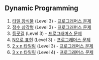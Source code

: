 ## Dynamic Programming

1. [타일 장식물](https://github.com/dataminegames/Algorithm_Study/blob/master/Programmers/DynamicProgramming/dp_01.py) (Level 3) - [프로그래머스 문제](https://programmers.co.kr/learn/courses/30/lessons/43104)
2. [정수 삼각형](https://github.com/dataminegames/Algorithm_Study/blob/master/Programmers/DynamicProgramming/dp_02.py) (Level 3) - [프로그래머스 문제](https://programmers.co.kr/learn/courses/30/lessons/43105)
3. [등굣길](https://github.com/dataminegames/Algorithm_Study/blob/master/Programmers/DynamicProgramming/dp_03.py) (Level 3) - [프로그래머스 문제](https://programmers.co.kr/learn/courses/30/lessons/42898)
4. [N으로 표현](https://github.com/dataminegames/Algorithm_Study/blob/master/Programmers/DynamicProgramming/dp_03.py) (Level 3) - [프로그래머스 문제](https://programmers.co.kr/learn/courses/30/lessons/42895)
6. [2 x n 타일링](https://github.com/dataminegames/Algorithm_Study/blob/master/Programmers/DynamicProgramming/dp_06.py) (Level 3) - [프로그래머스 문제](https://programmers.co.kr/learn/courses/30/lessons/12900)
7. [3 x n 타일링](https://github.com/dataminegames/Algorithm_Study/blob/master/Programmers/DynamicProgramming/dp_07.py) (Level 4) - [프로그래머스 문제](https://programmers.co.kr/learn/courses/30/lessons/12902)
